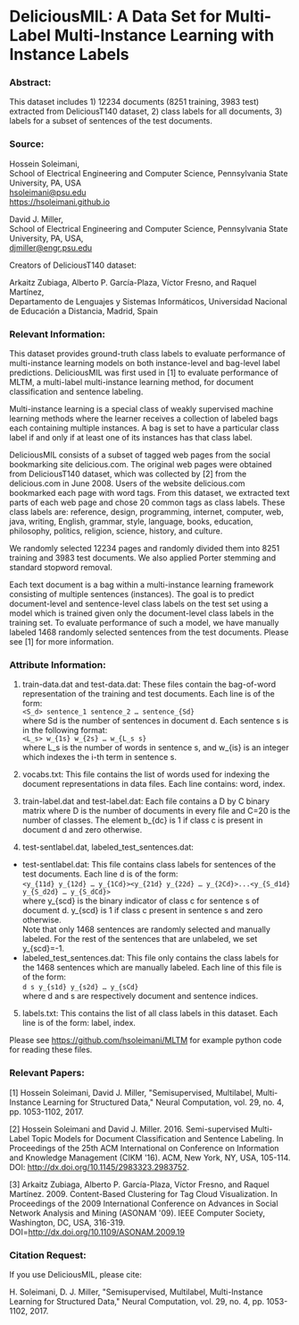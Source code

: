 # DeliciousMIL: A Data Set for Multi-Label Multi-Instance Learning with Instance Labels

### Abstract:
This dataset includes 1) 12234 documents (8251 training, 3983 test) extracted from DeliciousT140 dataset, 2) class labels for all documents, 3) labels for a subset of sentences of the test documents.

### Source:
Hossein Soleimani,  
School of Electrical Engineering and Computer Science, Pennsylvania State University, PA, USA  
hsoleimani@psu.edu  
https://hsoleimani.github.io

David J. Miller,  
School of Electrical Engineering and Computer Science, Pennsylvania State University, PA, USA,  
djmiller@engr.psu.edu

Creators of DeliciousT140 dataset:

Arkaitz Zubiaga, Alberto P. Garc&iacute;a-Plaza, V&iacute;ctor Fresno, and Raquel Mart&iacute;nez,  
Departamento de Lenguajes y Sistemas Inform&aacute;ticos, Universidad Nacional de Educaci&oacute;n a Distancia, Madrid, Spain

### Relevant Information:
This dataset provides ground-truth class labels to evaluate performance of multi-instance learning models on both instance-level and bag-level label predictions. DeliciousMIL was first used in [1] to evaluate performance of MLTM, a multi-label multi-instance learning method, for document classification and sentence labeling.

Multi-instance learning is a special class of weakly supervised machine learning methods where the learner receives a collection of labeled bags each containing multiple instances. A bag is set to have a particular class label if and only if at least one of its instances has that class label.

DeliciousMIL consists of a subset of tagged web pages from the social bookmarking site delicious.com. The original web pages were obtained from DeliciousT140 dataset, which was collected by [2] from the delicious.com in June 2008. Users of the website delicious.com bookmarked each page with word tags. From this dataset, we extracted text parts of each web page and chose 20 common tags as class labels. These class labels are:
reference, design, programming, internet, computer, web, java, writing, English, grammar, style, language, books, education, philosophy, politics, religion, science, history, and culture.

We randomly selected 12234 pages and randomly divided them into 8251 training and 3983 test documents. We also applied Porter stemming and standard stopword removal. 

Each text document is a bag within a multi-instance learning framework consisting of multiple sentences (instances). The goal is to predict document-level and sentence-level class labels on the test set using a model which is trained given only the document-level class labels in the training set.
To evaluate performance of such a model, we have manually labeled 1468 randomly selected sentences from the test documents. Please see [1] for more information. 

### Attribute Information:

1. train-data.dat and test-data.dat:
These files contain the bag-of-word representation of the training and test documents. Each line is of the form:  
```<S_d> sentence_1 sentence_2 … sentence_{Sd}```  
where Sd is the number of sentences in document d. Each sentence s is in the following format:  
```<L_s> w_{1s} w_{2s} … w_{L_s s}```  
where L_s is the number of words in sentence s, and w_{is} is an integer which indexes the i-th term in sentence s. 

2. vocabs.txt: This file contains the list of words used for indexing the document representations in data files. Each line contains: word, index.
3. train-label.dat and test-label.dat:
Each file contains a D by C binary matrix where D is the number of documents in every file and C=20 is the number of classes. The element b_{dc} is 1 if class c is present in document d and zero otherwise.
4. test-sentlabel.dat, labeled_test_sentences.dat:

  * test-sentlabel.dat: This file contains class labels for sentences of the test documents. Each line d is of the form:  
    ```<y_{11d} y_{12d} … y_{1Cd}><y_{21d} y_{22d} … y_{2Cd}>...<y_{S_d1d} y_{S_d2d} … y_{S_dCd}>```  
where y_{scd} is the binary indicator of class c for sentence s of document d. y_{scd} is 1 if class c present in sentence s and zero otherwise.   
Note that only 1468 sentences are randomly selected and manually labeled. For the rest of the sentences that are unlabeled, we set y_{scd}=-1. 
  * labeled_test_sentences.dat: This file only contains the class labels for the 1468 sentences which are manually labeled. Each line of this file is of the form:  
```d s y_{s1d} y_{s2d} … y_{sCd}```  
where d and s are respectively document and sentence indices. 
5. labels.txt: This contains the list of all class labels in this dataset. Each line is of the form: label, index.

Please see https://github.com/hsoleimani/MLTM for example python code for reading these files.

### Relevant Papers:

[1] Hossein Soleimani, David J. Miller, "Semisupervised, Multilabel, Multi-Instance Learning for Structured Data," Neural Computation, vol. 29, no. 4, pp. 1053-1102, 2017.

[2] Hossein Soleimani and David J. Miller. 2016. Semi-supervised Multi-Label Topic Models for Document Classification and Sentence Labeling. In Proceedings of the 25th ACM International on Conference on Information and Knowledge Management (CIKM '16). ACM, New York, NY, USA, 105-114. DOI: http://dx.doi.org/10.1145/2983323.2983752.

[3] Arkaitz Zubiaga, Alberto P. García-Plaza, Víctor Fresno, and Raquel Martínez. 2009. Content-Based Clustering for Tag Cloud Visualization. In Proceedings of the 2009 International Conference on Advances in Social Network Analysis and Mining (ASONAM '09). IEEE Computer Society, Washington, DC, USA, 316-319. DOI=http://dx.doi.org/10.1109/ASONAM.2009.19

### Citation Request:
If you use DeliciousMIL, please cite:

H. Soleimani, D. J. Miller, "Semisupervised, Multilabel, Multi-Instance Learning for Structured Data," Neural Computation, vol. 29, no. 4, pp. 1053-1102, 2017.

